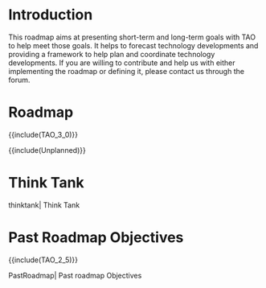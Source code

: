 <!--
parent: 'Developer Guide'
created_at: '2011-02-08 14:40:07'
updated_at: '2014-08-19 14:35:52'
authors:
    - 'Patrick Plichart'
tags:
    - 'Developer Guide'
-->



Introduction
============

This roadmap aims at presenting short-term and long-term goals with TAO to help meet those goals. It helps to forecast technology developments and providing a framework to help plan and coordinate technology developments. If you are willing to contribute and help us with either implementing the roadmap or defining it, please contact us through the forum.

Roadmap
=======

{{include(TAO_3_0)}}

{{include(Unplanned)}}

Think Tank
==========

thinktank| Think Tank

Past Roadmap Objectives
=======================

{{include(TAO_2_5)}}

PastRoadmap| Past roadmap Objectives


